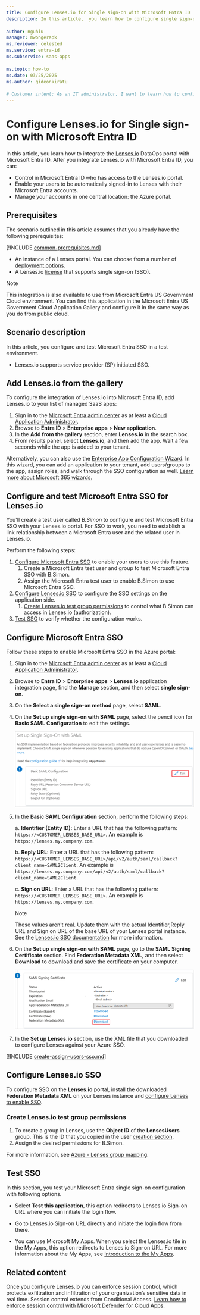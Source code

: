 ```yaml
---
title: Configure Lenses.io for Single sign-on with Microsoft Entra ID
description: In this article,  you learn how to configure single sign-on between Microsoft Entra ID and Lenses.io.

author: nguhiu
manager: mwongerapk
ms.reviewer: celested
ms.service: entra-id
ms.subservice: saas-apps

ms.topic: how-to
ms.date: 03/25/2025
ms.author: gideonkiratu

# Customer intent: As an IT administrator, I want to learn how to configure single sign-on between Microsoft Entra ID and Lenses.io so that I can control who has access to Lenses.io, enable automatic sign-in with Microsoft Entra accounts, and manage my accounts in one central location.
---
```


# Configure Lenses.io for Single sign-on with Microsoft Entra ID

In this article,  you learn how to integrate the [Lenses.io](https://lenses.io/) DataOps portal with Microsoft Entra ID. After you integrate Lenses.io with Microsoft Entra ID, you can:

* Control in Microsoft Entra ID who has access to the Lenses.io portal.
* Enable your users to be automatically signed-in to Lenses with their Microsoft Entra accounts.
* Manage your accounts in one central location: the Azure portal.

## Prerequisites
The scenario outlined in this article assumes that you already have the following prerequisites:

[!INCLUDE [common-prerequisites.md](~/identity/saas-apps/includes/common-prerequisites.md)]
* An instance of a Lenses portal. You can choose from a number of [deployment options](https://lenses.io/product/deployment/).
* A Lenses.io [license](https://lenses.io/product/pricing/) that supports single sign-on (SSO).

> [!NOTE]
> This integration is also available to use from Microsoft Entra US Government Cloud environment. You can find this application in the Microsoft Entra US Government Cloud Application Gallery and configure it in the same way as you do from public cloud.

## Scenario description

In this article,  you configure and test Microsoft Entra SSO in a test environment.

* Lenses.io supports service provider (SP) initiated SSO.

## Add Lenses.io from the gallery

To configure the integration of Lenses.io into Microsoft Entra ID, add Lenses.io to your list of managed SaaS apps:

1. Sign in to the [Microsoft Entra admin center](https://entra.microsoft.com) as at least a [Cloud Application Administrator](~/identity/role-based-access-control/permissions-reference.md#cloud-application-administrator).
1. Browse to **Entra ID** > **Enterprise apps** > **New application**.
1. In the **Add from the gallery** section, enter **Lenses.io** in the search box.
1. From results panel, select **Lenses.io**,  and then add the app. Wait a few seconds while the app is added to your tenant.

 Alternatively, you can also use the [Enterprise App Configuration Wizard](https://portal.office.com/AdminPortal/home?Q=Docs#/azureadappintegration). In this wizard, you can add an application to your tenant, add users/groups to the app, assign roles, and walk through the SSO configuration as well. [Learn more about Microsoft 365 wizards.](/microsoft-365/admin/misc/azure-ad-setup-guides)

<a name='configure-and-test-azure-ad-sso-for-lensesio'></a>

## Configure and test Microsoft Entra SSO for Lenses.io

You'll create a test user called *B.Simon* to configure and test Microsoft Entra SSO with your Lenses.io portal. For SSO to work, you need to establish a link relationship between a Microsoft Entra user and the related user in Lenses.io.

Perform the following steps:

1. [Configure Microsoft Entra SSO](#configure-azure-ad-sso) to enable your users to use this feature.
    1. Create a Microsoft Entra test user and group to test Microsoft Entra SSO with B.Simon.
    1. Assign the Microsoft Entra test user to enable B.Simon to use Microsoft Entra SSO.
1. [Configure Lenses.io SSO](#configure-lensesio-sso) to configure the SSO settings on the application side.
    1. [Create Lenses.io test group permissions](#create-lensesio-test-group-permissions) to control what B.Simon can access in Lenses.io (authorization).
1. [Test SSO](#test-sso) to verify whether the configuration works.

<a name='configure-azure-ad-sso'></a>

## Configure Microsoft Entra SSO

Follow these steps to enable Microsoft Entra SSO in the Azure portal:

1. Sign in to the [Microsoft Entra admin center](https://entra.microsoft.com) as at least a [Cloud Application Administrator](~/identity/role-based-access-control/permissions-reference.md#cloud-application-administrator).
1. Browse to **Entra ID** > **Enterprise apps** > **Lenses.io** application integration page, find the **Manage** section, and then select **single sign-on**.
1. On the **Select a single sign-on method** page, select **SAML**.
1. On the **Set up single sign-on with SAML** page, select the pencil icon for **Basic SAML Configuration** to edit the settings.

   ![Screenshot that shows the icon for editing basic SAML configuration.](common/edit-urls.png)

1. In the **Basic SAML Configuration** section, perform the following steps:

    a. **Identifier (Entity ID)**: Enter a URL that has the following pattern: `https://<CUSTOMER_LENSES_BASE_URL>`. An example is `https://lenses.my.company.com`.

    b. **Reply URL**: Enter a URL that has the following pattern: `https://<CUSTOMER_LENSES_BASE_URL>/api/v2/auth/saml/callback?client_name=SAML2Client`. An example is `https://lenses.my.company.com/api/v2/auth/saml/callback?client_name=SAML2Client`.

    c. **Sign on URL**: Enter a URL that has the following pattern: `https://<CUSTOMER_LENSES_BASE_URL>`. An example is `https://lenses.my.company.com`.

    > [!NOTE]
    > These values aren't real. Update them with the actual Identifier,Reply URL and Sign on URL of the base URL of your Lenses portal instance. See the [Lenses.io SSO documentation](https://docs.lenses.io/install_setup/configuration/security.html#single-sign-on-sso-saml-2-0) for more information.

1. On the **Set up single sign-on with SAML** page, go to the **SAML Signing Certificate** section. Find **Federation Metadata XML**, and then select **Download** to download and save the certificate on your computer.

    ![Screenshot that shows the Certificate download link.](common/metadataxml.png)

1. In the **Set up Lenses.io** section, use the XML file that you downloaded to configure Lenses against your Azure SSO.

<a name='create-an-azure-ad-test-user-and-group'></a>

[!INCLUDE [create-assign-users-sso.md](~/identity/saas-apps/includes/create-assign-users-sso.md)]

## Configure Lenses.io SSO

To configure SSO on the **Lenses.io** portal, install the downloaded **Federation Metadata XML** on your Lenses instance and [configure Lenses to enable SSO](https://docs.lenses.io/install_setup/configuration/security.html#configure-lenses).

### Create Lenses.io test group permissions

1. To create a group in Lenses, use the **Object ID** of the **LensesUsers** group. This is the ID that you copied in the user [creation section](#create-an-azure-ad-test-user-and-group).
1. Assign the desired permissions for B.Simon.

For more information, see [Azure - Lenses group mapping](https://docs.lenses.io/install_setup/configuration/security.html#azure-groups).

## Test SSO

In this section, you test your Microsoft Entra single sign-on configuration with following options. 

* Select **Test this application**, this option redirects to Lenses.io Sign-on URL where you can initiate the login flow. 

* Go to Lenses.io Sign-on URL directly and initiate the login flow from there.

* You can use Microsoft My Apps. When you select the Lenses.io tile in the My Apps, this option redirects to Lenses.io Sign-on URL. For more information about the My Apps, see [Introduction to the My Apps](https://support.microsoft.com/account-billing/sign-in-and-start-apps-from-the-my-apps-portal-2f3b1bae-0e5a-4a86-a33e-876fbd2a4510).

## Related content

Once you configure Lenses.io you can enforce session control, which protects exfiltration and infiltration of your organization’s sensitive data in real time. Session control extends from Conditional Access. [Learn how to enforce session control with Microsoft Defender for Cloud Apps](/cloud-app-security/proxy-deployment-aad).

